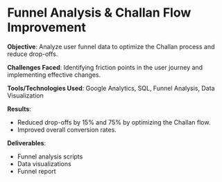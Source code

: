 # Funnel Analysis & Challan Flow Improvement

**Objective**: Analyze user funnel data to optimize the Challan process and reduce drop-offs.

**Challenges Faced**: Identifying friction points in the user journey and implementing effective changes.

**Tools/Technologies Used**: Google Analytics, SQL, Funnel Analysis, Data Visualization

**Results**: 
- Reduced drop-offs by 15% and 75% by optimizing the Challan flow.
- Improved overall conversion rates.

**Deliverables**:
- Funnel analysis scripts
- Data visualizations
- Funnel report
